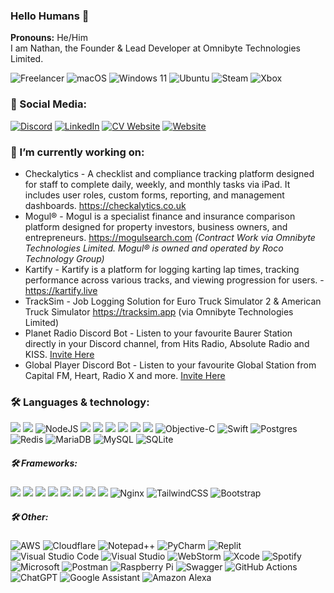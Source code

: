 ### Hello Humans 👋
**Pronouns:** He/Him  
I am Nathan, the Founder & Lead Developer at Omnibyte Technologies Limited.

![Freelancer](https://img.shields.io/badge/Freelancer-29B2FE?style=for-the-badge&logo=Freelancer&logoColor=white)
![macOS](https://img.shields.io/badge/mac%20os-000000?style=for-the-badge&logo=macos&logoColor=F0F0F0)
![Windows 11](https://img.shields.io/badge/Windows%2011-%230079d5.svg?style=for-the-badge&logo=Windows%2011&logoColor=white)
![Ubuntu](https://img.shields.io/badge/Ubuntu-E95420?style=for-the-badge&logo=ubuntu&logoColor=white)
![Steam](https://img.shields.io/badge/steam-%23000000.svg?style=for-the-badge&logo=steam&logoColor=white)
![Xbox](https://img.shields.io/badge/xbox-%23107C10.svg?style=for-the-badge&logo=xbox&logoColor=white)

### 💬 Social Media:
[![Discord](https://shields.io/badge/Discord-5865F2?logo=Discord&logoColor=FFF&style=for-the-badge)](https://discord.com/channels/@me/510238066829688832)
[![LinkedIn](https://img.shields.io/badge/LinkedIn-%230077B5.svg?logo=linkedin&logoColor=white&style=for-the-badge)](https://linkedin.com/in/nathan-thomas-powell)
[![CV Website](https://img.shields.io/badge/CV%20Website-000?style=for-the-badge)](https://nathanpowell.uk)
[![Website](https://img.shields.io/badge/Omnibyte%20Website-7D56F6?style=for-the-badge)](https://omnibyte.tech)

### 🔭 I’m currently working on:
- Checkalytics - A checklist and compliance tracking platform designed for staff to complete daily, weekly, and monthly tasks via iPad. It includes user roles, custom forms, reporting, and management dashboards. https://checkalytics.co.uk
- Mogul® - Mogul is a specialist finance and insurance comparison platform designed for property investors, business owners, and entrepreneurs. https://mogulsearch.com *(Contract Work via Omnibyte Technologies Limited. Mogul® is owned and operated by Roco Technology Group)*
- Kartify - Kartify is a platform for logging karting lap times, tracking performance across various tracks, and viewing progression for users. - https://kartify.live
- TrackSim - Job Logging Solution for Euro Truck Simulator 2 & American Truck Simulator https://tracksim.app (via Omnibyte Technologies Limited)
- Planet Radio Discord Bot - Listen to your favourite Baurer Station directly in your Discord channel, from Hits Radio, Absolute Radio and KISS. [Invite Here](https://discord.com/api/oauth2/authorize?client_id=1192252199439454239&permissions=36718848&scope=bot)
- Global Player Discord Bot - Listen to your favourite Global Station from Capital FM, Heart, Radio X and more. [Invite Here](https://discord.com/oauth2/authorize?client_id=833034729104080906&permissions=36718848&scope=bot)

### 🛠 Languages & technology:
![](https://img.shields.io/badge/python-3670A0?style=for-the-badge&logo=python&logoColor=ffdd54)
![](https://shields.io/badge/JavaScript-F7DF1E?logo=JavaScript&logoColor=000&style=for-the-badge)
![NodeJS](https://img.shields.io/badge/node.js-6DA55F?style=for-the-badge&logo=node.js&logoColor=white)
![](https://shields.io/badge/TypeScript-3178C6?logo=TypeScript&logoColor=FFF&style=for-the-badge)
![](https://shields.io/badge/CSS-1572B6?logo=CSS3&logoColor=FFF&style=for-the-badge)
![](https://shields.io/badge/HTML-E34F26?logo=HTML5&logoColor=FFF&style=for-the-badge)
![](https://shields.io/badge/Vue.JS-4FC08D?logo=Vue.JS&logoColor=FFF&style=for-the-badge)
![](https://shields.io/badge/Rust-000000?logo=Rust&logoColor=FFF&style=for-the-badge)
![](https://img.shields.io/badge/C++-00599C?style=for-the-badge&logo=C%2B%2B&logoColor=FFF)
![Objective-C](https://img.shields.io/badge/OBJECTIVE--C-%233A95E3.svg?style=for-the-badge&logo=apple&logoColor=white)
![Swift](https://img.shields.io/badge/swift-F54A2A?style=for-the-badge&logo=swift&logoColor=white)
![Postgres](https://img.shields.io/badge/postgres-%23316192.svg?style=for-the-badge&logo=postgresql&logoColor=white)
![Redis](https://img.shields.io/badge/redis-%23DD0031.svg?style=for-the-badge&logo=redis&logoColor=white)
![MariaDB](https://img.shields.io/badge/MariaDB-003545?style=for-the-badge&logo=mariadb&logoColor=white)
![MySQL](https://img.shields.io/badge/mysql-%2300f.svg?style=for-the-badge&logo=mysql&logoColor=white)
![SQLite](https://img.shields.io/badge/sqlite-%2307405e.svg?style=for-the-badge&logo=sqlite&logoColor=white)


##### 🛠 Frameworks:
![](https://shields.io/badge/Django-092E20?logo=Django&logoColor=FFF&style=for-the-badge)
![](https://shields.io/badge/FastAPI-009688?logo=FastAPI&logoColor=FFF&style=for-the-badge)
![](https://shields.io/badge/React-61DAFB?logo=React&logoColor=000&style=for-the-badge)
![](https://shields.io/badge/NuxtJS-00DC82?logo=Nuxt.JS&logoColor=FFF&style=for-the-badge)
![](https://shields.io/badge/NextJS-000000?logo=Next.JS&logoColor=FFF&style=for-the-badge)
![](https://shields.io/badge/Electron-47848F?logo=Electron&logoColor=FFF&style=for-the-badge)
![](https://shields.io/badge/Tauri-24C8D8?logo=Tauri&logoColor=FFF&style=for-the-badge)
![](https://shields.io/badge/Discord.JS-5865F2?logo=Discord&logoColor=FFF&style=for-the-badge)
![Nginx](https://img.shields.io/badge/nginx-%23009639.svg?style=for-the-badge&logo=nginx&logoColor=white)
![TailwindCSS](https://img.shields.io/badge/tailwindcss-%2338B2AC.svg?style=for-the-badge&logo=tailwind-css&logoColor=white)
![Bootstrap](https://img.shields.io/badge/bootstrap-%238511FA.svg?style=for-the-badge&logo=bootstrap&logoColor=white)

##### 🛠 Other:
![AWS](https://img.shields.io/badge/AWS-%23FF9900.svg?style=for-the-badge&logo=amazon-aws&logoColor=white)
![Cloudflare](https://img.shields.io/badge/Cloudflare-F38020?style=for-the-badge&logo=Cloudflare&logoColor=white)
![Notepad++](https://img.shields.io/badge/Notepad++-90E59A.svg?style=for-the-badge&logo=notepad%2b%2b&logoColor=black)
![PyCharm](https://img.shields.io/badge/pycharm-143?style=for-the-badge&logo=pycharm&logoColor=black&color=black&labelColor=green)
![Replit](https://img.shields.io/badge/Replit-DD1200?style=for-the-badge&logo=Replit&logoColor=white)
![Visual Studio Code](https://img.shields.io/badge/Visual%20Studio%20Code-0078d7.svg?style=for-the-badge&logo=visual-studio-code&logoColor=white)
![Visual Studio](https://img.shields.io/badge/Visual%20Studio-5C2D91.svg?style=for-the-badge&logo=visual-studio&logoColor=white)
![WebStorm](https://img.shields.io/badge/webstorm-143?style=for-the-badge&logo=webstorm&logoColor=white&color=black)
![Xcode](https://img.shields.io/badge/Xcode-007ACC?style=for-the-badge&logo=Xcode&logoColor=white)
![Spotify](https://img.shields.io/badge/Spotify-1ED760?style=for-the-badge&logo=spotify&logoColor=white)
![Microsoft](https://img.shields.io/badge/Microsoft-0078D4?style=for-the-badge&logo=microsoft&logoColor=white)
![Postman](https://img.shields.io/badge/Postman-FF6C37?style=for-the-badge&logo=postman&logoColor=white)
![Raspberry Pi](https://img.shields.io/badge/-RaspberryPi-C51A4A?style=for-the-badge&logo=Raspberry-Pi)
![Swagger](https://img.shields.io/badge/-Swagger-%23Clojure?style=for-the-badge&logo=swagger&logoColor=white)
![GitHub Actions](https://img.shields.io/badge/github%20actions-%232671E5.svg?style=for-the-badge&logo=githubactions&logoColor=white)
![ChatGPT](https://img.shields.io/badge/chatGPT-74aa9c?style=for-the-badge&logo=openai&logoColor=white)
![Google Assistant](https://img.shields.io/badge/google%20assistant-4285F4?style=for-the-badge&logo=google%20assistant&logoColor=white)
![Amazon Alexa](https://img.shields.io/badge/amazon%20alexa-52b5f7?style=for-the-badge&logo=amazon%20alexa&logoColor=white)
